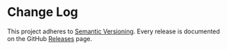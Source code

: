 Change Log
======

This project adheres to [Semantic Versioning](http://semver.org/).
Every release is documented on the GitHub [Releases](https://github.com/stremann/flypro/releases) page.